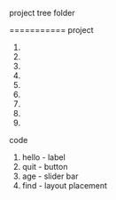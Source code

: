 project tree folder

===========
project 

1.
2.
3.
4.
5.
6.
7.
8.
9.


code 

1. hello - label
2. quit - button
3. age - slider bar
4. find - layout placement
